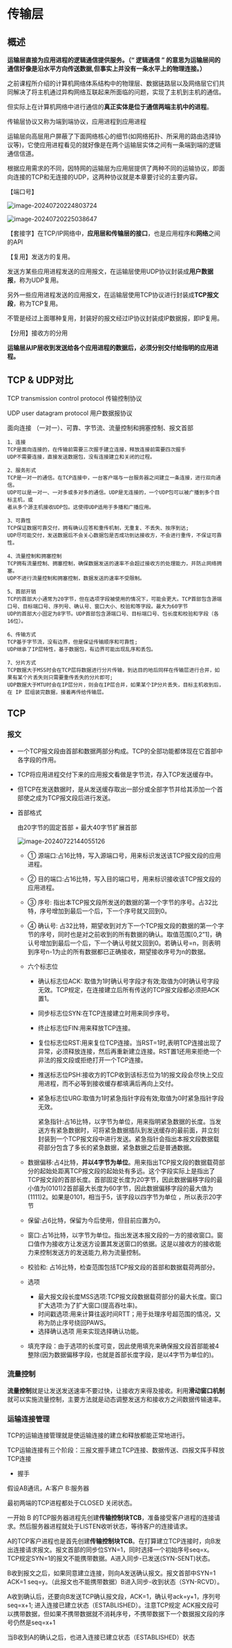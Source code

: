 # 传输层

## 概述

**运输层直接为应用进程的逻辑通信提供服务。（“ 逻辑通信 ” 的意思为运输层间的通信好像是沿水平方向传送数据,但事实上并没有一条水平上的物理连接。）**

之前课程所介绍的计算机网络体系结构中的物理层、数据链路层以及网络层它们共同解决了将主机通过异构网络互联起来所面临的问题，实现了主机到主机的通信。

但实际上在计算机网络中进行通信的**真正实体是位于通信两端主机中的进程**。

传输层协议又称为端到端协议，应用进程到应用进程



运输层向高层用户屏蔽了下面网络核心的细节(如网络拓扑、所采用的路由选择协议等)，它使应用进程看见的就好像是在两个运输层实体之间有一条端到端的逻辑通信信道。

根据应用需求的不同，因特网的运输层为应用层提供了两种不同的运输协议，即面向连接的TCP和无连接的UDP，这两种协议就是本章要讨论的主要内容。

【端口号】

![image-20240720224803724](img/image-20240720224803724.png)

![image-20240720225038647](img/image-20240720225038647.png)

【套接字】在TCP/IP网络中，**应用层和传输层的接口**，也是应用程序和**网络**之间的API

【复用】发送方的复用。

发送方某些应用进程发送的应用报文，在运输层使用UDP协议封装成**用户数据报**，称为UDP复用。

另外一些应用进程发送的应用报文，在运输层使用TCP协议进行封装成**TCP报文段**，称为TCP复用。

不管是经过上面哪种复用，封装好的报文经过IP协议封装成IP数据报，即IP复用。

【分用】接收方的分用

**运输层从IP层收到发送给各个应用进程的数据后，必须分别交付给指明的应用进程。**

## TCP & UDP对比

TCP  transmission control protocol 传输控制协议

UDP user datagram protocol 用户数据报协议

面向连接 （一对一）、可靠、字节流、流量控制和拥塞控制、报文首部

```
1、连接 
TCP是⾯向连接的，在传输前需要三次握⼿建⽴连接，释放连接前需要四次握手
UDP不需要连接，直接发送数据包，没有连接建⽴和关闭的过程。

2、服务形式 
TCP是⼀对⼀的通信。在TCP连接中，⼀台客户端与⼀台服务器之间建⽴⼀条连接，进⾏双向通信。
UDP可以是⼀对⼀、⼀对多或多对多的通信。UDP是⽆连接的，⼀个UDP包可以被⼴播到多个⽬标主机，或
者从多个源主机接收UDP包。这使得UDP适⽤于多播和⼴播应⽤。

3、可靠性 
TCP保证数据可靠交付，拥有确认应答和重传机制，⽆重复、不丢失、按序到达; 
UDP尽可能交付，发送数据后不会关⼼数据包是否成功到达接收⽅，不会进⾏重传，不保证可靠性。

4、流量控制和拥塞控制
TCP拥有流量控制、拥塞控制，确保数据发送的速率不会超过接收⽅的处理能⼒，并防⽌⽹络拥塞。
UDP不进⾏流量控制和拥塞控制，数据发送的速率不受限制。

5、⾸部开销
TCP的⾸部⼤⼩通常为20字节，但在选项字段被使⽤的情况下，可能会更⼤。TCP⾸部包含源端⼝号、⽬标端⼝号、序列号、确认号、窗⼝⼤⼩、校验和等字段。最大为60字节
UDP的⾸部⼤⼩固定为8字节。UDP⾸部包含源端⼝号、⽬标端⼝号、包⻓度和校验和字段（各16位）。

6、传输⽅式 
TCP基于字节流，没有边界，但是保证传输顺序和可靠性;
UDP继承了IP层特性，基于数据包，有边界可能出现乱序和丢包。 

7、分⽚⽅式
TCP数据⼤于MSS时会在TCP层将数据进⾏分⽚传输，到达⽬的地后同样在传输层进⾏合并，如果有某个⽚丢失则只需要重传丢失的分⽚即可;
UDP数据⼤于MTU时会在IP层分⽚，则会在IP层合并，如果某个IP分⽚丢失，⽬标主机收到后，在 IP 层组装完数据，接着再传给传输层。
```



## TCP

### 报文

- 一个TCP报文段由首部和数据两部分构成。TCP的全部功能都体现在它首部中各字段的作用。
- TCP将应用进程交付下来的应用报文看做是字节流，存入TCP发送缓存中。

- 但TCP在发送数据时，是从发送缓存取出一部分或全部字节并给其添加一个首部使之成为TCP报文段后进行发送。

  

- 首部格式

  由20字节的固定首部 + 最大40字节扩展首部

  ![image-20240722144055126](img/image-20240722144055126.png)

  - ① 源端口:占16比特，写入源端口号，用来标识发送该TCP报文段的应用进程。

  - ② 目的端口:占16比特，写入目的端口号，用来标识接收该TCP报文段的应用进程。

  - ③ 序号: 指出本TCP报文段所发送的数据的第一个字节的序号。占32比特，序号增加到最后一个后，下一个序号就又回到0。

  - ④ 确认号: 占32比特，期望收到对方下一个TCP报文段的数据的第一个字节的序号，同时也是对之前收到的所有数据的确认。取值范围[0,2”1]，确认号增加到最后一个后，下一个确认号就又回到0。若确认号=n，则表明到序号n-1为止的所有数据都已正确接收，期望接收序号为n的数据。

  - 六个标志位

    - 确认标志位ACK: 取值为1时确认号字段才有效;取值为0时确认号字段无效。TCP规定，在连接建立后所有传送的TCP报文段都必须把ACK置1。

    - 同步标志位SYN:在TCP连接建立时用来同步序号。

    - 终止标志位FIN:用来释放TCP连接。

    - 复位标志位RST:用来复位TCP连接。当RST=1时,表明TCP连接出现了异常，必须释放连接，然后再重新建立连接。RST置1还用来拒绝一个非法的报文段或拒绝打开一个TCP连接。

    - 推送标志位PSH:接收方的TCP收到该标志位为1的报文段会尽快上交应用进程，而不必等到接收缓存都填满后再向上交付。

    - 紧急标志位URG:取值为1时紧急指针字段有效;取值为0时紧急指针字段无效。

      紧急指针:占16比特，以字节为单位，用来指明紧急数据的长度。当发送方有紧急数据时，可将紧急数据插队到发送缓存的最前面，并立刻封装到一个TCP报文段中进行发送。紧急指针会指出本报文段数据载荷部分包含了多长的紧急数据，紧急数据之后是普通数据。

  - 数据偏移:占4比特，**并以4字节为单位**。用来指出TCP报文段的数据载荷部分的起始处距离TCP报文段的起始处有多远。这个字段实际上是指出了TCP报文段的首部长度。首部固定长度为20字节，因此数据偏移字段的最小值为(0101)2首部最大长度为60字节，因此数据偏移字段的最大值为(1111)2。如果是0101，相当于5，该字段以四字节为单位 ，所以表示20字节

  - 保留:占6比特，保留为今后使用，但目前应置为0。

  - 窗口:占16比特，以字节为单位。指出发送本报文段的一方的接收窗口。窗口值作为接收方让发送方设置其发送窗口的依据。这是以接收方的接收能力来控制发送方的发送能力,称为流量控制。

  - 校验和: 占16比特，检查范围包括TCP报文段的首部和数据载荷两部分。

  - 选项

    - 最大报文段长度MSS选项:TCP报文段数据载荷部分的最大长度。窗口扩大选项:为了扩大窗口(提高吞吐率)。
    - 时间戳选项:用来计算往返时间RTT；用于处理序号超范围的情况，又称为防止序号绕回PAWS。
    - 选择确认选项 用来实现选择确认功能。

  - 填充字段：由于选项的长度可变，因此使用填充来确保报文段首部能被4整除(因为数据偏移字段，也就是首部长度字段，是以4字节为单位的)。



### 流量控制

**流量控制**就是让发送发送速率不要过快，让接收⽅来得及接收。利⽤**滑动窗口机制**就可以实施流量控制，主要⽅法就是动态调整发送⽅和接收⽅之间数据传输速率。



### 运输连接管理

TCP的运输连接管理就是使运输连接的建立和释放都能正常地进行。

TCP运输连接有三个阶段：三报文握手建立TCP连接、数据传送、四报文挥手释放TCP连接

- 握手

假设AB通讯，A:客户 B:服务器

最初两端的TCP进程都处于CLOSED 关闭状态。

一开始 B 的TCP服务器进程先创建**传输控制块TCB**，准备接受客户进程的连接请求。然后服务器进程就处于LISTEN收听状态，等待客户的连接请求。

A的TCP客户进程也是首先创建**传输控制块TCB**。在打算建立TCP连接时，向B发出连接请求报文。报文首部的同步位SYN=1，同时选择一个初始序号seq=x。TCP规定SYN=1的报文不能携带数据。A进入同步-已发送(SYN-SENT)状态。

B收到报文之后，如果同意建立连接，则向A发送确认报文。报文首部中SYN=1 ACK=1 seq=y。（此报文也不能携带数据）B进入同步-收到状态（SYN-RCVD）。

A收到确认后，还要向B发送TCP确认报文段，ACK=1，确认号ack=y+1，序列号seq=x+1; 进入连接已建立状态（ESTABLISHED）。注意TCP规定 ACK报文段可以携带数据，但如果不携带数据就不消耗序号，不携带数据下一个数据报文段的序号仍然是seq=x+1

当B收到A的确认之后，也进入连接已建立状态（ESTABLISHED）状态
